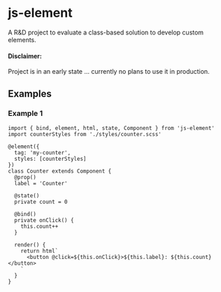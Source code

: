 # js-element

A R&D project to evaluate a class-based solution to develop custom elements.

#### Disclaimer:

Project is in an early state ... currently no plans to use it in production.

## Examples

### Example 1

```tsx
import { bind, element, html, state, Component } from 'js-element'
import counterStyles from './styles/counter.scss'

@element({
  tag: 'my-counter',
  styles: [counterStyles]
})
class Counter extends Component {
  @prop()
  label = 'Counter'

  @state()
  private count = 0

  @bind()
  private onClick() {
    this.count++
  }

  render() {
    return html`
      <button @click=${this.onClick}>${this.label}: ${this.count}</button>
    `
  }
}
```
